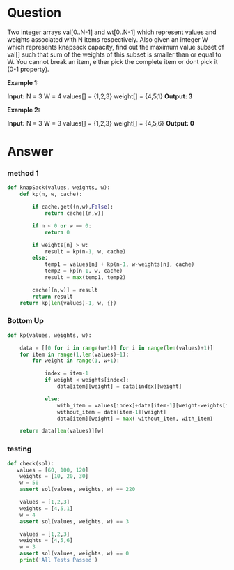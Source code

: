 # Question
 Two integer arrays val[0..N-1] and wt[0..N-1] which represent values and weights associated with N items respectively. Also given an integer W which represents knapsack capacity, find out the maximum value subset of val[] such that sum of the weights of this subset is smaller than or equal to W. You cannot break an item, either pick the complete item or dont pick it (0-1 property).

**Example 1:**

**Input:**
N = 3
W = 4
values[] = {1,2,3}
weight[] = {4,5,1}
**Output: 3**

**Example 2:**

**Input:**
N = 3
W = 3
values[] = {1,2,3}
weight[] = {4,5,6}
**Output: 0**


# Answer
### method 1
```python
def knapSack(values, weights, w):
    def kp(n, w, cache):

        if cache.get((n,w),False):
            return cache[(n,w)]

        if n < 0 or w == 0:
            return 0

        if weights[n] > w:
            result = kp(n-1, w, cache)
        else:
            temp1 = values[n] + kp(n-1, w-weights[n], cache)
            temp2 = kp(n-1, w, cache)
            result = max(temp1, temp2)

        cache[(n,w)] = result
        return result
    return kp(len(values)-1, w, {})
```

### Bottom Up
```python
def kp(values, weights, w):

    data = [[0 for i in range(w+1)] for i in range(len(values)+1)]
    for item in range(1,len(values)+1):
        for weight in range(1, w+1):

            index = item-1
            if weight < weights[index]:
                data[item][weight] = data[index][weight]

            else:
                with_item = values[index]+data[item-1][weight-weights[index]]
                without_item = data[item-1][weight]
                data[item][weight] = max( without_item, with_item)

    return data[len(values)][w]
```

### testing
```python
def check(sol):
   values = [60, 100, 120]
    weights = [10, 20, 30]
    w = 50
    assert sol(values, weights, w) == 220

    values = [1,2,3]
    weights = [4,5,1]
    w = 4
    assert sol(values, weights, w) == 3

    values = [1,2,3]
    weights = [4,5,6]
    w = 3
    assert sol(values, weights, w) == 0
    print('All Tests Passed')
```